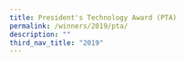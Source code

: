 ```yaml
---
title: President's Technology Award (PTA)
permalink: /winners/2019/pta/
description: ""
third_nav_title: "2019"
---
```

